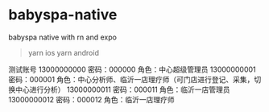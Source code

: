 # babyspa-native

babyspa native with rn and expo

> yarn ios
> yarn android

测试账号
13000000000 密码：000000 角色：中心超级管理员
13000000001 密码：000001 角色：中心分析师、临沂一店理疗师（可门店进行登记、采集，切换中心进行分析）
13000000011 密码：000011 角色：临沂一店管理员
13000000012 密码：000012 角色：临沂一店理疗师
